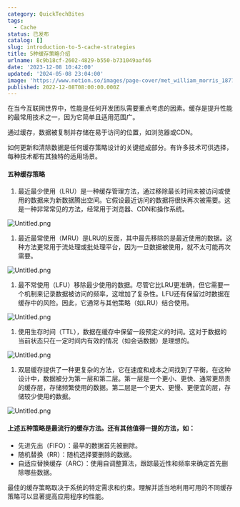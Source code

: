 ```yaml
---
category: QuickTechBites
tags:
  - Cache
status: 已发布
catalog: []
slug: introduction-to-5-cache-strategies
title: 5种缓存策略介绍
urlname: 8c9b18cf-2602-4829-b550-b731049aaf46
date: '2023-12-08 10:42:00'
updated: '2024-05-08 23:04:00'
image: 'https://www.notion.so/images/page-cover/met_william_morris_1877_willow.jpg'
published: 2022-12-08T08:00:00.000Z
---
```


在当今互联网世界中，性能是任何开发团队需要重点考虑的因素。缓存是提升性能的最常用技术之一，因为它简单且适用范围广。


通过缓存，数据被复制并存储在易于访问的位置，如浏览器或CDN。


如何更新和清除数据是任何缓存策略设计的关键组成部分。有许多技术可供选择，每种技术都有其独特的适用场景。


#### 五种缓存策略

1. 最近最少使用（LRU）是一种缓存管理方法，通过移除最长时间未被访问或使用的数据来为新数据腾出空间。它假设最近访问的数据将很快再次被需要。这是一种非常常见的方法，经常用于浏览器、CDN和操作系统。

![Untitled.png](https://prod-files-secure.s3.us-west-2.amazonaws.com/5d24fe63-e567-4804-86f9-9fdc62e13082/74494354-3dc7-4fc2-be3e-7e15913b3f24/Untitled.png?X-Amz-Algorithm=AWS4-HMAC-SHA256&X-Amz-Content-Sha256=UNSIGNED-PAYLOAD&X-Amz-Credential=ASIAZI2LB4662SDEUYSC%2F20250206%2Fus-west-2%2Fs3%2Faws4_request&X-Amz-Date=20250206T053906Z&X-Amz-Expires=3600&X-Amz-Security-Token=IQoJb3JpZ2luX2VjED0aCXVzLXdlc3QtMiJHMEUCIQCFXSRu%2FQDAPCuexBx25Yx2tg4VrRcOQEUNc%2B6WlZRG8wIgLjvDzbKb%2F9hfqGotSZCSE3Q0PzGZooT1uIbHw%2BfvRBIq%2FwMIVhAAGgw2Mzc0MjMxODM4MDUiDFPKuTv4P2y9EUdjwSrcA74NsTJ1Y1JzxFJvK0Uzy4ldw%2BnreKFhb4OyD6L6kLGhFHccxkHUNq7HUVyEH%2Brs4lsLleT0XB0viBbn%2Fb%2B4VnXC1%2Fs1yBexTuJT9NhbhLP%2Fi5ghDYG52ZhD2bgpKWHd%2FA4AUkN4Z1adpwBJEjSmN6NJAcR044MJDSEIFE621mXIIt6KPyybNtaIKrY3L6MHbI4qacr%2FUzLge6%2BoepgPGp6nCXAOf0vE2q2IONzaHvu58hrfD37hgmRbpen%2BIm9suNK699M5%2Bb8l2jUns3Dac7m9OQyW5rXYu8OyisLeByocWPv%2FX0rqQ%2BEyFdxUD7xC8BJlCrBn50zlNsiwju1oOGk4UClaG4rfuiMfgkwfh69nNeUJTowHOVdGwX1z3Oy7twquBPTRSqqQ6auKMcN4K9GjcujfeOtryJHS2PUwBzHHuMDRTILLYOV9e6uGx92%2FqXcfJSq7bTqOBcb8exUNI1LjKeBdgxeG9wBQmA4VAXWUCvcCnv6obmFMYPhSne4P9ZikzmKnIPlk5PHgIfx%2B7Sea%2BbtfWB%2FrNi%2FZg%2BK38wzmeKTx64EyTdjyf%2BTSB%2FugXWgBPVoyzAQLTnFMk932Wj%2BSLUR7L9y904jKdUEYBGuCHY6OHHIsSw4Ux9CjMNr7kL0GOqUBouLeqeJAxBTF%2B86uL3BccLpF3pnmE9mkanRcEPZuMe%2Bx9CGEQ2Qj4vOmrLEoG4PXf%2Bxnvw6aEXlpDlLEWVfmfb0iHkrJGzr9OqJsNb8sn8UoUxXOKSoPt957eW3D7IGhbhhSaGvLidK2H6PAf1OrX6yanB8aWQHxosIK1%2FDAOg7V7BMXlOr35rTMuNSeEim5xhH22X4yE9ShpxBRXeWWXSAjy3dJ&X-Amz-Signature=65253c94fd1f14e36c7e7ef86bf9c98b24438214cadda998ef1c2494efa704e8&X-Amz-SignedHeaders=host&x-id=GetObject)

1. 最近最常使用（MRU）是LRU的反面，其中最先移除的是最近使用的数据。这种方法更常用于流处理或批处理平台，因为一旦数据被使用，就不太可能再次需要。

![Untitled.png](https://prod-files-secure.s3.us-west-2.amazonaws.com/5d24fe63-e567-4804-86f9-9fdc62e13082/9394e615-e149-4cd8-9a1b-e3c39cda8184/Untitled.png?X-Amz-Algorithm=AWS4-HMAC-SHA256&X-Amz-Content-Sha256=UNSIGNED-PAYLOAD&X-Amz-Credential=ASIAZI2LB4662SDEUYSC%2F20250206%2Fus-west-2%2Fs3%2Faws4_request&X-Amz-Date=20250206T053906Z&X-Amz-Expires=3600&X-Amz-Security-Token=IQoJb3JpZ2luX2VjED0aCXVzLXdlc3QtMiJHMEUCIQCFXSRu%2FQDAPCuexBx25Yx2tg4VrRcOQEUNc%2B6WlZRG8wIgLjvDzbKb%2F9hfqGotSZCSE3Q0PzGZooT1uIbHw%2BfvRBIq%2FwMIVhAAGgw2Mzc0MjMxODM4MDUiDFPKuTv4P2y9EUdjwSrcA74NsTJ1Y1JzxFJvK0Uzy4ldw%2BnreKFhb4OyD6L6kLGhFHccxkHUNq7HUVyEH%2Brs4lsLleT0XB0viBbn%2Fb%2B4VnXC1%2Fs1yBexTuJT9NhbhLP%2Fi5ghDYG52ZhD2bgpKWHd%2FA4AUkN4Z1adpwBJEjSmN6NJAcR044MJDSEIFE621mXIIt6KPyybNtaIKrY3L6MHbI4qacr%2FUzLge6%2BoepgPGp6nCXAOf0vE2q2IONzaHvu58hrfD37hgmRbpen%2BIm9suNK699M5%2Bb8l2jUns3Dac7m9OQyW5rXYu8OyisLeByocWPv%2FX0rqQ%2BEyFdxUD7xC8BJlCrBn50zlNsiwju1oOGk4UClaG4rfuiMfgkwfh69nNeUJTowHOVdGwX1z3Oy7twquBPTRSqqQ6auKMcN4K9GjcujfeOtryJHS2PUwBzHHuMDRTILLYOV9e6uGx92%2FqXcfJSq7bTqOBcb8exUNI1LjKeBdgxeG9wBQmA4VAXWUCvcCnv6obmFMYPhSne4P9ZikzmKnIPlk5PHgIfx%2B7Sea%2BbtfWB%2FrNi%2FZg%2BK38wzmeKTx64EyTdjyf%2BTSB%2FugXWgBPVoyzAQLTnFMk932Wj%2BSLUR7L9y904jKdUEYBGuCHY6OHHIsSw4Ux9CjMNr7kL0GOqUBouLeqeJAxBTF%2B86uL3BccLpF3pnmE9mkanRcEPZuMe%2Bx9CGEQ2Qj4vOmrLEoG4PXf%2Bxnvw6aEXlpDlLEWVfmfb0iHkrJGzr9OqJsNb8sn8UoUxXOKSoPt957eW3D7IGhbhhSaGvLidK2H6PAf1OrX6yanB8aWQHxosIK1%2FDAOg7V7BMXlOr35rTMuNSeEim5xhH22X4yE9ShpxBRXeWWXSAjy3dJ&X-Amz-Signature=03fca9d9aa4539361e4a1bb0bc7e3d55dd5fc964f53b4ced813bccf49c8ccce9&X-Amz-SignedHeaders=host&x-id=GetObject)

1. 最不常使用（LFU）移除最少使用的数据。尽管它比LRU更准确，但它需要一个机制来记录数据被访问的频率，这增加了复杂性。LFU还有保留过时数据在缓存中的风险。因此，它通常与其他策略（如LRU）结合使用。

![Untitled.png](https://prod-files-secure.s3.us-west-2.amazonaws.com/5d24fe63-e567-4804-86f9-9fdc62e13082/ff489bb8-941e-4617-b208-e17020ed7ada/Untitled.png?X-Amz-Algorithm=AWS4-HMAC-SHA256&X-Amz-Content-Sha256=UNSIGNED-PAYLOAD&X-Amz-Credential=ASIAZI2LB4662SDEUYSC%2F20250206%2Fus-west-2%2Fs3%2Faws4_request&X-Amz-Date=20250206T053906Z&X-Amz-Expires=3600&X-Amz-Security-Token=IQoJb3JpZ2luX2VjED0aCXVzLXdlc3QtMiJHMEUCIQCFXSRu%2FQDAPCuexBx25Yx2tg4VrRcOQEUNc%2B6WlZRG8wIgLjvDzbKb%2F9hfqGotSZCSE3Q0PzGZooT1uIbHw%2BfvRBIq%2FwMIVhAAGgw2Mzc0MjMxODM4MDUiDFPKuTv4P2y9EUdjwSrcA74NsTJ1Y1JzxFJvK0Uzy4ldw%2BnreKFhb4OyD6L6kLGhFHccxkHUNq7HUVyEH%2Brs4lsLleT0XB0viBbn%2Fb%2B4VnXC1%2Fs1yBexTuJT9NhbhLP%2Fi5ghDYG52ZhD2bgpKWHd%2FA4AUkN4Z1adpwBJEjSmN6NJAcR044MJDSEIFE621mXIIt6KPyybNtaIKrY3L6MHbI4qacr%2FUzLge6%2BoepgPGp6nCXAOf0vE2q2IONzaHvu58hrfD37hgmRbpen%2BIm9suNK699M5%2Bb8l2jUns3Dac7m9OQyW5rXYu8OyisLeByocWPv%2FX0rqQ%2BEyFdxUD7xC8BJlCrBn50zlNsiwju1oOGk4UClaG4rfuiMfgkwfh69nNeUJTowHOVdGwX1z3Oy7twquBPTRSqqQ6auKMcN4K9GjcujfeOtryJHS2PUwBzHHuMDRTILLYOV9e6uGx92%2FqXcfJSq7bTqOBcb8exUNI1LjKeBdgxeG9wBQmA4VAXWUCvcCnv6obmFMYPhSne4P9ZikzmKnIPlk5PHgIfx%2B7Sea%2BbtfWB%2FrNi%2FZg%2BK38wzmeKTx64EyTdjyf%2BTSB%2FugXWgBPVoyzAQLTnFMk932Wj%2BSLUR7L9y904jKdUEYBGuCHY6OHHIsSw4Ux9CjMNr7kL0GOqUBouLeqeJAxBTF%2B86uL3BccLpF3pnmE9mkanRcEPZuMe%2Bx9CGEQ2Qj4vOmrLEoG4PXf%2Bxnvw6aEXlpDlLEWVfmfb0iHkrJGzr9OqJsNb8sn8UoUxXOKSoPt957eW3D7IGhbhhSaGvLidK2H6PAf1OrX6yanB8aWQHxosIK1%2FDAOg7V7BMXlOr35rTMuNSeEim5xhH22X4yE9ShpxBRXeWWXSAjy3dJ&X-Amz-Signature=2d841b5496ef0cfc1bc7c20146e4865326fbd398ff5a35cd4844ce1370a425a8&X-Amz-SignedHeaders=host&x-id=GetObject)

1. 使用生存时间（TTL），数据在缓存中保留一段预定义的时间。这对于数据的当前状态只在一定时间内有效的情况（如会话数据）是理想的。

![Untitled.png](https://prod-files-secure.s3.us-west-2.amazonaws.com/5d24fe63-e567-4804-86f9-9fdc62e13082/480ed8d3-f3c7-4a40-a9c6-4ca2e915c139/Untitled.png?X-Amz-Algorithm=AWS4-HMAC-SHA256&X-Amz-Content-Sha256=UNSIGNED-PAYLOAD&X-Amz-Credential=ASIAZI2LB4662SDEUYSC%2F20250206%2Fus-west-2%2Fs3%2Faws4_request&X-Amz-Date=20250206T053906Z&X-Amz-Expires=3600&X-Amz-Security-Token=IQoJb3JpZ2luX2VjED0aCXVzLXdlc3QtMiJHMEUCIQCFXSRu%2FQDAPCuexBx25Yx2tg4VrRcOQEUNc%2B6WlZRG8wIgLjvDzbKb%2F9hfqGotSZCSE3Q0PzGZooT1uIbHw%2BfvRBIq%2FwMIVhAAGgw2Mzc0MjMxODM4MDUiDFPKuTv4P2y9EUdjwSrcA74NsTJ1Y1JzxFJvK0Uzy4ldw%2BnreKFhb4OyD6L6kLGhFHccxkHUNq7HUVyEH%2Brs4lsLleT0XB0viBbn%2Fb%2B4VnXC1%2Fs1yBexTuJT9NhbhLP%2Fi5ghDYG52ZhD2bgpKWHd%2FA4AUkN4Z1adpwBJEjSmN6NJAcR044MJDSEIFE621mXIIt6KPyybNtaIKrY3L6MHbI4qacr%2FUzLge6%2BoepgPGp6nCXAOf0vE2q2IONzaHvu58hrfD37hgmRbpen%2BIm9suNK699M5%2Bb8l2jUns3Dac7m9OQyW5rXYu8OyisLeByocWPv%2FX0rqQ%2BEyFdxUD7xC8BJlCrBn50zlNsiwju1oOGk4UClaG4rfuiMfgkwfh69nNeUJTowHOVdGwX1z3Oy7twquBPTRSqqQ6auKMcN4K9GjcujfeOtryJHS2PUwBzHHuMDRTILLYOV9e6uGx92%2FqXcfJSq7bTqOBcb8exUNI1LjKeBdgxeG9wBQmA4VAXWUCvcCnv6obmFMYPhSne4P9ZikzmKnIPlk5PHgIfx%2B7Sea%2BbtfWB%2FrNi%2FZg%2BK38wzmeKTx64EyTdjyf%2BTSB%2FugXWgBPVoyzAQLTnFMk932Wj%2BSLUR7L9y904jKdUEYBGuCHY6OHHIsSw4Ux9CjMNr7kL0GOqUBouLeqeJAxBTF%2B86uL3BccLpF3pnmE9mkanRcEPZuMe%2Bx9CGEQ2Qj4vOmrLEoG4PXf%2Bxnvw6aEXlpDlLEWVfmfb0iHkrJGzr9OqJsNb8sn8UoUxXOKSoPt957eW3D7IGhbhhSaGvLidK2H6PAf1OrX6yanB8aWQHxosIK1%2FDAOg7V7BMXlOr35rTMuNSeEim5xhH22X4yE9ShpxBRXeWWXSAjy3dJ&X-Amz-Signature=76b404141c3ea022da58f789c7ce63ad0233992cf9e6788bcbb92df190dfa2cf&X-Amz-SignedHeaders=host&x-id=GetObject)

1. 双层缓存提供了一种更复杂的方法，它在速度和成本之间找到了平衡。在这种设计中，数据被分为第一层和第二层。第一层是一个更小、更快、通常更昂贵的缓存层，存储频繁使用的数据。第二层是一个更大、更慢、更便宜的层，存储较少使用的数据。

![Untitled.png](https://prod-files-secure.s3.us-west-2.amazonaws.com/5d24fe63-e567-4804-86f9-9fdc62e13082/35e68090-275d-4707-9e9a-ce86f000e9eb/Untitled.png?X-Amz-Algorithm=AWS4-HMAC-SHA256&X-Amz-Content-Sha256=UNSIGNED-PAYLOAD&X-Amz-Credential=ASIAZI2LB4662SDEUYSC%2F20250206%2Fus-west-2%2Fs3%2Faws4_request&X-Amz-Date=20250206T053907Z&X-Amz-Expires=3600&X-Amz-Security-Token=IQoJb3JpZ2luX2VjED0aCXVzLXdlc3QtMiJHMEUCIQCFXSRu%2FQDAPCuexBx25Yx2tg4VrRcOQEUNc%2B6WlZRG8wIgLjvDzbKb%2F9hfqGotSZCSE3Q0PzGZooT1uIbHw%2BfvRBIq%2FwMIVhAAGgw2Mzc0MjMxODM4MDUiDFPKuTv4P2y9EUdjwSrcA74NsTJ1Y1JzxFJvK0Uzy4ldw%2BnreKFhb4OyD6L6kLGhFHccxkHUNq7HUVyEH%2Brs4lsLleT0XB0viBbn%2Fb%2B4VnXC1%2Fs1yBexTuJT9NhbhLP%2Fi5ghDYG52ZhD2bgpKWHd%2FA4AUkN4Z1adpwBJEjSmN6NJAcR044MJDSEIFE621mXIIt6KPyybNtaIKrY3L6MHbI4qacr%2FUzLge6%2BoepgPGp6nCXAOf0vE2q2IONzaHvu58hrfD37hgmRbpen%2BIm9suNK699M5%2Bb8l2jUns3Dac7m9OQyW5rXYu8OyisLeByocWPv%2FX0rqQ%2BEyFdxUD7xC8BJlCrBn50zlNsiwju1oOGk4UClaG4rfuiMfgkwfh69nNeUJTowHOVdGwX1z3Oy7twquBPTRSqqQ6auKMcN4K9GjcujfeOtryJHS2PUwBzHHuMDRTILLYOV9e6uGx92%2FqXcfJSq7bTqOBcb8exUNI1LjKeBdgxeG9wBQmA4VAXWUCvcCnv6obmFMYPhSne4P9ZikzmKnIPlk5PHgIfx%2B7Sea%2BbtfWB%2FrNi%2FZg%2BK38wzmeKTx64EyTdjyf%2BTSB%2FugXWgBPVoyzAQLTnFMk932Wj%2BSLUR7L9y904jKdUEYBGuCHY6OHHIsSw4Ux9CjMNr7kL0GOqUBouLeqeJAxBTF%2B86uL3BccLpF3pnmE9mkanRcEPZuMe%2Bx9CGEQ2Qj4vOmrLEoG4PXf%2Bxnvw6aEXlpDlLEWVfmfb0iHkrJGzr9OqJsNb8sn8UoUxXOKSoPt957eW3D7IGhbhhSaGvLidK2H6PAf1OrX6yanB8aWQHxosIK1%2FDAOg7V7BMXlOr35rTMuNSeEim5xhH22X4yE9ShpxBRXeWWXSAjy3dJ&X-Amz-Signature=e4c6d7f808dbd436ae592ffc8932b020189fb7eca838bca2f040af5ec2944fca&X-Amz-SignedHeaders=host&x-id=GetObject)


#### 上述五种策略是最流行的缓存方法。还有其他值得一提的方法，如：

- 先进先出（FIFO）：最早的数据首先被删除。
- 随机替换（RR）：随机选择要删除的数据。
- 自适应替换缓存（ARC）：使用自调整算法，跟踪最近性和频率来确定首先删除哪些数据。

最佳的缓存策略取决于系统的特定需求和约束。理解并适当地利用可用的不同缓存策略可以显著提高应用程序的性能。

